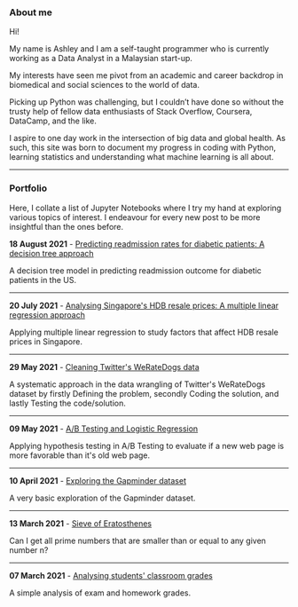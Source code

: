 
### About me

Hi! 

My name is Ashley and I am a self-taught programmer who is currently working as a Data Analyst in a Malaysian start-up.

My interests have seen me pivot from an academic and career backdrop in biomedical and social sciences to the world of data. 

Picking up Python was challenging, but I couldn’t have done so without the trusty help of fellow data enthusiasts of Stack Overflow, Coursera, DataCamp, and the like.

I aspire to one day work in the intersection of big data and global health. As such, this site was born to document my progress in coding with Python, learning statistics and understanding what machine learning is all about. 

---

### Portfolio

Here, I collate a list of Jupyter Notebooks where I try my hand at exploring various topics of interest. I endeavour for every new post to be more insightful than the ones before. 

<b>18 August 2021</b> - [Predicting readmission rates for diabetic patients: A decision tree approach](/html/entry13.html)

A decision tree model in predicting readmission outcome for diabetic patients in the US. 

---

<b>20 July 2021</b> - [Analysing Singapore's HDB resale prices: A multiple linear regression approach](/html/entry12.html)

Applying multiple linear regression to study factors that affect HDB resale prices in Singapore.

---

<b>29 May 2021</b> - [Cleaning Twitter's WeRateDogs data](/html/entry11.html)

A systematic approach in the data wrangling of Twitter's WeRateDogs dataset by firstly Defining the problem, secondly Coding the solution, and lastly Testing the code/solution.

---

<b>09 May 2021</b> - [A/B Testing and Logistic Regression](/html/entry10.html)

Applying hypothesis testing in A/B Testing to evaluate if a new web page is more favorable than it's old web page.

---

<b>10 April 2021</b> - [Exploring the Gapminder dataset](/html/entry9.html)

A very basic exploration of the Gapminder dataset.

---

<b>13 March 2021</b> - [Sieve of Eratosthenes](/html/entry8.html)

Can I get all prime numbers that are smaller than or equal to any given number n?

---

<b>07 March 2021</b> - [Analysing students' classroom grades](/html/entry7.html)

A simple analysis of exam and homework grades. 

